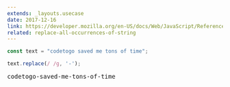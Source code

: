 ```yaml
---
extends: _layouts.usecase
date: 2017-12-16
link: https://developer.mozilla.org/en-US/docs/Web/JavaScript/Reference/Global_Objects/String/replace
related: replace-all-occurrences-of-string
---
```



```javascript
const text = "codetogo saved me tons of time";

text.replace(/ /g, '-');
```

<pre class="output">codetogo-saved-me-tons-of-time</pre>
